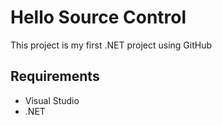 # Hello Source Control
This project is my first .NET project using GitHub

## Requirements
- Visual Studio
- .NET
